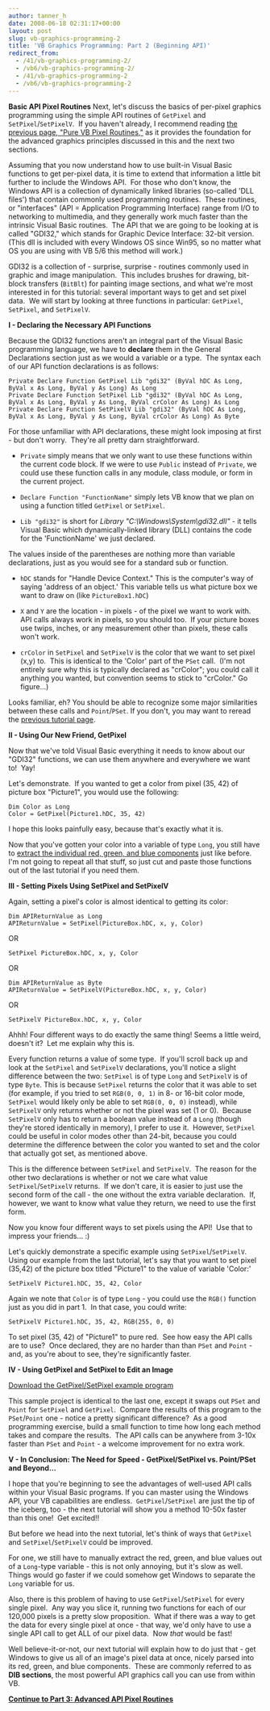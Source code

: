 ```yaml
---
author: tanner_h
date: 2008-06-18 02:31:17+00:00
layout: post
slug: vb-graphics-programming-2
title: 'VB Graphics Programming: Part 2 (Beginning API)'
redirect_from:
  - /41/vb-graphics-programming-2/
  - /vb6/vb-graphics-programming-2/
  - /41/vb-graphics-programming-2
  - /vb6/vb-graphics-programming-2
---
```


**Basic API Pixel Routines**
Next, let's discuss the basics of per-pixel graphics programming using the simple API routines of `GetPixel` and `SetPixel`/`SetPixelV`.  If you haven't already, I recommend reading [the previous page, "Pure VB Pixel Routines,"](2008/06/17/vb-graphics-programming-1) as it provides the foundation for the advanced graphics principles discussed in this and the next two sections.

Assuming that you now understand how to use built-in Visual Basic functions to get per-pixel data, it is time to extend that information a little bit further to include the Windows API.  For those who don't know, the Windows API is a collection of dynamically linked libraries (so-called 'DLL files') that contain commonly used programming routines.  These routines, or "interfaces" (API = Application Programming Interface) range from I/O to networking to multimedia, and they generally work much faster than the intrinsic Visual Basic routines.  The API that we are going to be looking at is called "GDI32," which stands for Graphic Device Interface: 32-bit version.  (This dll is included with every Windows OS since Win95, so no matter what OS you are using with VB 5/6 this method will work.)

GDI32 is a collection of - surprise, surprise - routines commonly used in graphic and image manipulation.  This includes brushes for drawing, bit-block transfers (`BitBlt`) for painting image sections, and what we're most interested in for this tutorial: several important ways to get and set pixel data.  We will start by looking at three functions in particular: `GetPixel`, `SetPixel`, and `SetPixelV`.

**I - Declaring the Necessary API Functions**

Because the GDI32 functions aren't an integral part of the Visual Basic programming language, we have to **declare** them in the General Declarations section just as we would a variable or a type.  The syntax each of our API function declarations is as follows:

    Private Declare Function GetPixel Lib "gdi32" (ByVal hDC As Long, ByVal x As Long, ByVal y As Long) As Long
    Private Declare Function SetPixel Lib "gdi32" (ByVal hDC As Long, ByVal x As Long, ByVal y As Long, ByVal crColor As Long) As Long
    Private Declare Function SetPixelV Lib "gdi32" (ByVal hDC As Long, ByVal x As Long, ByVal y As Long, ByVal crColor As Long) As Byte

For those unfamiliar with API declarations, these might look imposing at first - but don't worry.  They're all pretty darn straightforward.
	
  * `Private` simply means that we only want to use these functions within the current code block. If we were to use `Public` instead of `Private`, we could use these function calls in any module, class module, or form in the current project.
	
  * `Declare Function "FunctionName"` simply lets VB know that we plan on using a function titled `GetPixel` or `SetPixel`.
	
  * `Lib "gdi32"` is short for _Library "C:\Windows\System\gdi32.dll"_ - it tells Visual Basic which dynamically-linked library (DLL) contains the code for the 'FunctionName' we just declared.

The values inside of the parentheses are nothing more than variable declarations, just as you would see for a standard sub or function.
	
  * `hDC` stands for "Handle Device Context." This is the computer's way of saying 'address of an object.' This variable tells us what picture box we want to draw on (like `PictureBox1.hDC`)
	
  * `X` and `Y` are the location - in pixels - of the pixel we want to work with. API calls always work in pixels, so you should too.  If your picture boxes use twips, inches, or any measurement other than pixels, these calls won't work.
	
  * `crColor` in `SetPixel` and `SetPixelV` is the color that we want to set pixel (x,y) to.  This is identical to the 'Color' part of the `PSet` call.  (I'm not entirely sure why this is typically declared as "crColor"; you could call it anything you wanted, but convention seems to stick to "crColor." Go figure...)

Looks familiar, eh? You should be able to recognize some major similarities between these calls and `Point`/`PSet`. If you don't, you may want to reread the [previous tutorial page](2008/06/17/vb-graphics-programming-1).

**II - Using Our New Friend, GetPixel**

Now that we've told Visual Basic everything it needs to know about our "GDI32" functions, we can use them anywhere and everywhere we want to!  Yay!

Let's demonstrate.  If you wanted to get a color from pixel (35, 42) of picture box "Picture1", you would use the following:

    Dim Color as Long
    Color = GetPixel(Picture1.hDC, 35, 42)

I hope this looks painfully easy, because that's exactly what it is.

Now that you've gotten your color into a variable of type `Long`, you still have to [extract the individual red, green, and blue components](2008/06/17/vb-graphics-programming-1) just like before. I'm not going to repeat all that stuff, so just cut and paste those functions out of the last tutorial if you need them.

**III - Setting Pixels Using SetPixel and SetPixelV**

Again, setting a pixel's color is almost identical to getting its color:
    
    Dim APIReturnValue as Long
    APIReturnValue = SetPixel(PictureBox.hDC, x, y, Color)

OR
    
    SetPixel PictureBox.hDC, x, y, Color

OR
    
    Dim APIReturnValue as Byte
    APIReturnValue = SetPixelV(PictureBox.hDC, x, y, Color)

OR
    
    SetPixelV PictureBox.hDC, x, y, Color

Ahhh! Four different ways to do exactly the same thing!  Seems a little weird, doesn't it?  Let me explain why this is.

Every function returns a value of some type.  If you'll scroll back up and look at the `SetPixel` and `SetPixelV` declarations, you'll notice a slight difference between the two: `SetPixel` is of type `Long` and `SetPixelV` is of type `Byte`. This is because `SetPixel` returns the color that it was able to set (for example, if you tried to set `RGB(0, 0, 1)` in 8- or 16-bit color mode, `SetPixel` would likely only be able to set `RGB(0, 0, 0)` instead), while `SetPixelV` only returns whether or not the pixel was set (1 or 0).  Because `SetPixelV` only has to return a boolean value instead of a `Long` (though they're stored identically in memory), I prefer to use it.  However, `SetPixel` could be useful in color modes other than 24-bit, because you could determine the difference between the color you wanted to set and the color that actually got set, as mentioned above.

This is the difference between `SetPixel` and `SetPixelV`.  The reason for the other two declarations is whether or not we care what value `SetPixel`/`SetPixelV` returns.  If we don't care, it is easier to just use the second form of the call - the one without the extra variable declaration.  If, however, we want to know what value they return, we need to use the first form.

Now you know four different ways to set pixels using the API!  Use that to impress your friends... :)

Let's quickly demonstrate a specific example using `SetPixel`/`SetPixelV`. Using our example from the last tutorial, let's say that you want to set pixel (35,42) of the picture box titled "Picture1" to the value of variable 'Color:'
    
    SetPixelV Picture1.hDC, 35, 42, Color

Again we note that `Color` is of type `Long` - you could use the `RGB()` function just as you did in part 1.  In that case, you could write:
    
    SetPixelV Picture1.hDC, 35, 42, RGB(255, 0, 0)

To set pixel (35, 42) of "Picture1" to pure red.  See how easy the API calls are to use?  Once declared, they are no harder than than `PSet` and `Point` - and, as you're about to see, they're significantly faster.

**IV - Using GetPixel and SetPixel to Edit an Image**

[Download the GetPixel/SetPixel example program](https://github.com/tannerhelland/vb6-code/tree/master/Brightness-effect/Part%202%20-%20API%20-%20GetPixel%20and%20SetPixel)

This sample project is identical to the last one, except it swaps out `PSet` and `Point` for `SetPixel` and `GetPixel`.  Compare the results of this program to the `PSet`/`Point` one - notice a pretty significant difference?  As a good programming exercise, build a small function to time how long each method takes and compare the results.  The API calls can be anywhere from 3-10x faster than `PSet` and `Point` - a welcome improvement for no extra work.

**V - In Conclusion: The Need for Speed - GetPixel/SetPixel vs. Point/PSet and Beyond...**

I hope that you're beginning to see the advantages of well-used API calls within your Visual Basic programs.  If you can master using the Windows API, your VB capabilities are endless.  `GetPixel`/`SetPixel` are just the tip of the iceberg, too - the next tutorial will show you a method 10-50x faster than this one!  Get excited!!

But before we head into the next tutorial, let's think of ways that `GetPixel` and `SetPixel`/`SetPixelV` could be improved.

For one, we still have to manually extract the red, green, and blue values out of a `Long`-type variable - this is not only annoying, but it's slow as well.  Things would go faster if we could somehow get Windows to separate the `Long` variable for us.

Also, there is this problem of having to use `GetPixel`/`SetPixel` for every single pixel.  Any way you slice it, running two functions for each of our 120,000 pixels is a pretty slow proposition.  What if there was a way to get the data for every single pixel at once - that way, we'd only have to use a single API call to get ALL of our pixel data.  Now _that_ would be fast!

Well believe-it-or-not, our next tutorial will explain how to do just that - get Windows to give us all of an image's pixel data at once, nicely parsed into its red, green, and blue components.  These are commonly referred to as **DIB sections**, the most powerful API graphics call you can use from within VB.


**[Continue to Part 3: Advanced API Pixel Routines](2008/06/17/vb-graphics-programming-3)**

